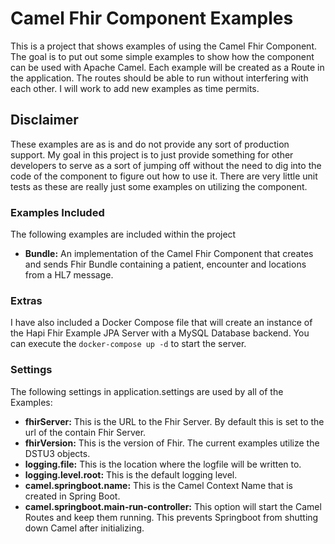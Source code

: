 # Camel Fhir Component Examples #

This is a project that shows examples of using the Camel Fhir Component.  The goal is to put out some simple examples to show how the component can be used with Apache Camel.  Each example will be created as a Route in the application. The routes should be able to run without interfering with each other.  I will work to add new examples as time permits.

## Disclaimer ##

These examples are as is and do not provide any sort of production support.  My goal in this project is to just provide something for other developers to serve as a sort of jumping off without the need to dig into the code of the component to figure out how to use it.  There are very little unit tests as these are really just some examples on utilizing the component.

### Examples Included ###

The following examples are included within the project

* __Bundle:__ An implementation of the Camel Fhir Component that creates and sends Fhir Bundle containing a patient, encounter and locations from a HL7 message.

### Extras ###

I have also included a Docker Compose file that will create an instance of the Hapi Fhir Example JPA Server with a MySQL Database backend.  You can execute the `docker-compose up -d` to start the server.

### Settings ###

The following settings in application.settings are used by all of the Examples:

* __fhirServer:__ This is the URL to the Fhir Server. By default this is set to the url of the contain Fhir Server.
* __fhirVersion:__ This is the version of Fhir. The current examples utilize the DSTU3 objects.
* __logging.file:__ This is the location where the logfile will be written to.
* __logging.level.root:__ This is the default logging level.
* __camel.springboot.name:__ This is the Camel Context Name that is created in Spring Boot.
* __camel.springboot.main-run-controller:__ This option will start the Camel Routes and keep them running. This prevents Springboot from shutting down Camel after initializing.